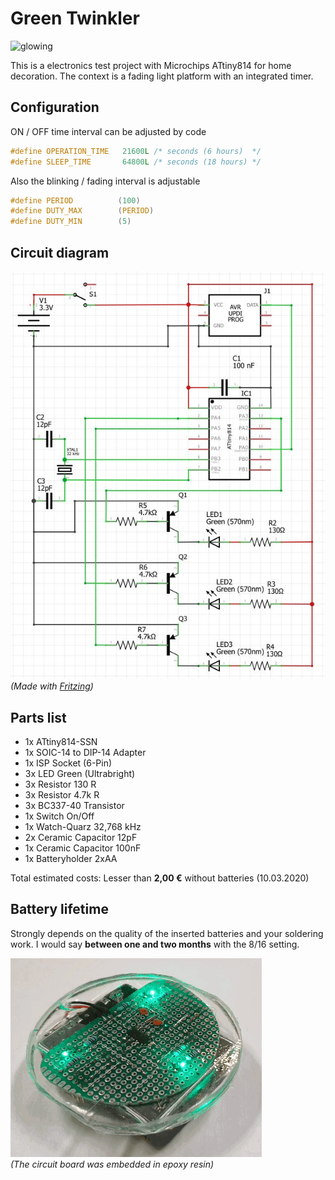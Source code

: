 # Green Twinkler

![glowing](assets/glowing.gif)

This is a electronics test project with Microchips ATtiny814 for home decoration. The context is a fading light platform
with an integrated timer.

## Configuration

ON / OFF time interval can be adjusted by code

```c
#define OPERATION_TIME   21600L /* seconds (6 hours)  */
#define SLEEP_TIME       64800L /* seconds (18 hours) */
```

Also the blinking / fading interval is adjustable

```c
#define PERIOD          (100)
#define DUTY_MAX        (PERIOD)
#define DUTY_MIN        (5)
```

## Circuit diagram

![circuit](assets/circuit-diagram.jpg)  
_(Made with [Fritzing](https://fritzing.org/))_

## Parts list

- 1x ATtiny814-SSN
- 1x SOIC-14 to DIP-14 Adapter
- 1x ISP Socket (6-Pin)
- 3x LED Green (Ultrabright)
- 3x Resistor 130 R
- 3x Resistor 4.7k R
- 3x BC337-40 Transistor
- 1x Switch On/Off
- 1x Watch-Quarz 32,768 kHz
- 2x Ceramic Capacitor 12pF
- 1x Ceramic Capacitor 100nF
- 1x Batteryholder 2xAA

Total estimated costs: Lesser than **2,00 €** without batteries (10.03.2020)

## Battery lifetime
Strongly depends on the quality of the inserted batteries and your soldering work. I would say **between one and two months** with the 8/16 setting.

![bare](assets/bare.gif)   
*(The circuit board was embedded in epoxy resin)*
